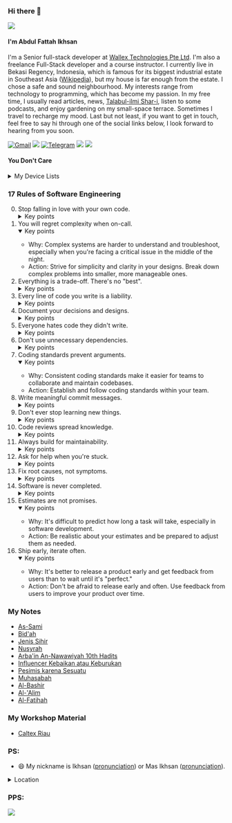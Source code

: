 ### Hi there 👋

![](https://nextjs.org/conf/ticket/ikhsanalatsary?v=147)

#### I'm Abdul Fattah Ikhsan

I'm a Senior full-stack developer at [Wallex Technologies Pte Ltd](https://www.wallex.asia/). I'm also a freelance Full-Stack developer and a course instructor. I currently live in Bekasi Regency, Indonesia, which is famous for its biggest industrial estate in Southeast Asia ([Wikipedia](https://en.wikipedia.org/wiki/Cikarang)), but my house is far enough from the estate. I chose a safe and sound neighbourhood. My interests range from technology to programming, which has become my passion. In my free time, I usually read articles, news, [Talabul-ilmi Shar-i](https://youtu.be/p1ubIdnfQUM?si=gFrqBL3HBDvVBusO&t=8), listen to some podcasts, and enjoy gardening on my small-space terrace. Sometimes I travel to recharge my mood. Last but not least, if you want to get in touch, feel free to say hi through one of the social links below, I look forward to hearing from you soon.

[![Gmail](https://img.shields.io/static/v1?style=flat-square&message=Gmail&color=EA4335&logo=Gmail&logoColor=FFFFFF&label=)](mailto:contact_me@ikhsan.dev?subject=Hi%20there)
[![](https://img.shields.io/badge/linkedin-%230077B5.svg?style=flat-square&logo=linkedin)](https://www.linkedin.com/in/abdul-fattah-ikhsan/)
[![Telegram](https://img.shields.io/static/v1?style=flat-square&message=Telegram&color=26A5E4&logo=Telegram&logoColor=FFFFFF&label=)](https://t.me/ikhsaan)
[![](https://img.shields.io/badge/Instagram-E4405F?style=flat-square&logo=instagram&logoColor=white)](https://www.instagram.com/ikhsan_dev/)
[![](https://img.shields.io/badge/trakteer-ikhsan-red/static/v1?style=flat-square&color=red)](https://trakteer.id/ikhsaan/tip?quantity=1)

#### You Don't Care
<details>
  <summary>My Device Lists</summary>
  <ul>
    <li><a href="https://shope.ee/8UkZ4DLSLI?share_channel_code=1">TWS</a></li>
    <li><a href="https://shope.ee/AKCESsGOiS?share_channel_code=1">Printer</a></li>
    <li><a href="https://tokopedia.link/s1BMNwSNOvb">Laptop</a></li>
    <li><a href="https://tokopedia.link/omRICv5NOvb">Keyboard</a> </li>
    <li><a href="https://tokopedia.link/VA2Cx6nOOvb">Mouse</a></li>
    <li><a href="https://tokopedia.link/PLZSeExOOvb">Mic</a></li>
    <li><a href="https://tokopedia.link/MZoHuxHOOvb">Earphone</a></li>
    <li><a href="https://tokopedia.link/vQFIkb3OOvb">Acc 01</a></li>
    <li><a href="https://tokopedia.link/OcIxB6lPOvb">Acc 02</a>
</details>

### 17 Rules of Software Engineering
0. Stop falling in love with your own code.
   <details>
     <summary>Key points</summary>
     <ul>
       <li> Why: It's easy to become attached to our creations, but code is a tool, not a pet.
       <li> Action: Be willing to refactor, rewrite, or even discard code if it's not serving its purpose.
     </ul>
   </details>
1. You will regret complexity when on-call.
   <details open>
     <summary>Key points</summary>
     <ul>  
       <li> Why: Complex systems are harder to understand and troubleshoot, especially when you're facing a critical issue in the middle of the night.
       <li> Action: Strive for simplicity and clarity in your designs. Break down complex problems into smaller, more manageable ones.
     </ul>
   </details>
2. Everything is a trade-off. There's no "best".
   <details>
      <summary>Key points</summary>
      <ul>
         <li> Why: There's always a cost to any decision, whether it's time, resources, or maintainability.
         <li> Action: Be aware of the trade-offs involved in your choices and make informed decisions.
      </ul>
   </details>
3. Every line of code you write is a liability.
   <details>
    <summary>Key points</summary>
    <ul>
        <li> Why: More code means more potential bugs, more maintenance overhead, and more things to go wrong.
        <li> Action: Write only the code that's necessary, and be mindful of the impact of your changes.
    </ul>
   </details>
4. Document your decisions and designs.
   <details>
       <summary>Key points</summary>
       <ul>
           <li> Why: Good documentation makes it easier for others to understand your code and for you to remember your own
               design choices.
           <li> Action: Write clear and concise documentation, and keep it up-to-date.
       </ul>
   </details>
5. Everyone hates code they didn't write.
   <details>
       <summary>Key points</summary>
       <ul>
           <li> Why: It's human nature to be more critical of things we didn't create.
           <li> Action: Write clean, well-structured code that's easy to understand.
       </ul>
   </details>
6. Don't use unnecessary dependencies.
   <details>
       <summary>Key points</summary>
       <ul>
           <li> Why: Dependencies can introduce complexity and security risks.
           <li> Action: Use dependencies only when they're truly needed, and choose them carefully.
       </ul>
   </details>
7. Coding standards prevent arguments.
   <details open>
       <summary>Key points</summary>
       <ul>
           <li> Why: Consistent coding standards make it easier for teams to collaborate and maintain codebases.
           <li> Action: Establish and follow coding standards within your team.
       </ul>
   </details>
8. Write meaningful commit messages.
   <details>
       <summary>Key points</summary>
       <ul>
           <li> Why: Good commit messages help others understand the purpose of your changes and make it easier to track
               down bugs.
           <li> Action: Write clear and concise commit messages that describe the changes you've made.
       </ul>
   </details>
9. Don't ever stop learning new things.
   <details>
       <summary>Key points</summary>
       <ul>
           <li> Why: The field of software engineering is constantly evolving, and it's important to keep up with the
               latest trends and technologies.
           <li> Action: Make time for learning new things, whether it's through books, courses, or open-source projects.
       </ul>
   </details>
10. Code reviews spread knowledge.
      <details>
          <summary>Key points</summary>
          <ul>
              <li> Why: Code reviews are a great way to share knowledge and learn from others.
              <li> Action: Actively participate in code reviews and be open to feedback.
          </ul>
      </details>
11. Always build for maintainability.
      <details>
          <summary>Key points</summary>
          <ul>
              <li> Why: Maintainable code is easier to understand, modify, and debug.
              <li> Action: Write clean, well-structured code that's easy to follow. Use meaningful naming conventions and
                  comments.
          </ul>
      </details>
12. Ask for help when you're stuck.
      <details>
        <summary>Key points</summary>
          <ul>
              <li> Why: There's no shame in asking for help. Everyone gets stuck sometimes.
              <li> Action: Don't be afraid to ask your colleagues or mentors for help when you need it.
          </ul>
      </details>
13. Fix root causes, not symptoms.
      <details>
          <summary>Key points</summary>
          <ul>
              <li> Why: Fixing the underlying problem is the only way to prevent it from happening again.
              <li> Action: Take the time to investigate the root cause of a bug or issue before implementing a fix.
          </ul>
      </details>
14. Software is never completed.
      <details>
          <summary>Key points</summary>
          <ul>
              <li> Why: There's always room for improvement, and new features and requirements will always arise.
              <li> Action: Embrace the fact that software is an ongoing process, and be prepared to make changes as needed.
          </ul>
      </details>
15. Estimates are not promises.
      <details open>
          <summary>Key points</summary>
          <ul>
              <li> Why: It's difficult to predict how long a task will take, especially in software development.
              <li> Action: Be realistic about your estimates and be prepared to adjust them as needed.
          </ul>
      </details>
16. Ship early, iterate often.
      <details open>
          <summary>Key points</summary>
          <ul>
              <li> Why: It's better to release a product early and get feedback from users than to wait until it's "perfect."
              <li> Action: Don't be afraid to release early and often. Use feedback from users to improve your product over
                  time.
          </ul>
      </details>

### My Notes
- [As-Sami](https://azure-waterfall-88a.notion.site/As-Sami-Maha-Mendengar-2beb90a8917b4c31b8035b478ed2419c)
- [Bid'ah](https://azure-waterfall-88a.notion.site/Bab-18-Larangan-Terhadap-Kebid-ahan-dan-perkara-yang-diada-adakan-dalam-agama-9e3b61b9f85b4968a0a38559e6302974)
- [Jenis Sihir](https://azure-waterfall-88a.notion.site/Bab-25-Macam-macam-Sihir-10aa5d4920f380d9b611f1f98498243e)
- [Nusyrah](https://azure-waterfall-88a.notion.site/Bab-27-Nusyrah-102a5d4920f3800185e2c1e86369925a)
- [Arba'in An-Nawawiyah 10th Hadits](https://azure-waterfall-88a.notion.site/Arba-in-An-Nawawiyah-Hadits-ke-10-10fa5d4920f38028a434e44bd80ad537)
- [Influencer Kebaikan atau Keburukan](https://azure-waterfall-88a.notion.site/Bab-19-Influencer-Kebaikan-atau-Keburukan-12ca5d4920f380608a4af275ce6ae7dd?pvs=4)
- [Pesimis karena Sesuatu](https://azure-waterfall-88a.notion.site/Bab-28-Tathoyyur-Pesimis-karena-Sesuatu-125a5d4920f380c6aef2fe3cd7bc6846)
- [Muhasabah](https://azure-waterfall-88a.notion.site/Muhasabah-156a5d4920f3805bbeaeeffdd9e0b99c?pvs=4)
- [Al-Bashir](https://azure-waterfall-88a.notion.site/Al-Bashir-Maha-Melihat-117a5d4920f380258642cef3664b5724?pvs=73)
- [Al-'Alim](https://azure-waterfall-88a.notion.site/Al-Alim-Yang-Maha-Mengetahui-133a5d4920f380d4ac9aff722dafa2e6?pvs=73)
- [Al-Fatihah](https://www.notion.so/Dahsyatnya-Hidayah-Sunnah-16ba5d4920f38055b931ee6c849baf06?pvs=4)

### My Workshop Material
- [Caltex Riau](https://bloom-chamomile-bf2.notion.site/Building-REST-APIs-with-Nestjs-Framework-3345ea11550e4a6fa395516dc773d4ef)

### PS:
- 😄 My nickname is Ikhsan ([pronunciation](https://translate.google.com/?sl=id&tl=en&text=Ihsan&op=translate)) or Mas Ikhsan ([pronunciation](https://translate.google.com/?sl=id&tl=en&text=Mas%20Ihsan&op=translate)).
<details>
<summary>Location</summary>

```geojson
{
  "type": "FeatureCollection",
  "features": [
    {
      "type": "Feature",
      "properties": {},
      "geometry": {
        "type": "Polygon",
        "coordinates": [
          [
            [
              107.03851431420628,
              -6.1608687453001405
            ],
            [
              107.03812911452997,
              -6.160887559514232
            ],
            [
              107.03774762445585,
              -6.160943820969319
            ],
            [
              107.03737351786364,
              -6.161036987848617
            ],
            [
              107.03701039753241,
              -6.161166162923284
            ],
            [
              107.03666176044622,
              -6.161330102192491
            ],
            [
              107.03633096411899,
              -6.161527226862839
            ],
            [
              107.03602119426169,
              -6.161755638551799
            ],
            [
              107.0357354341036,
              -6.1620131375688
            ],
            [
              107.03547643566327,
              -6.162297244097954
            ],
            [
              107.03524669324521,
              -6.162605222078488
            ],
            [
              107.03504841941819,
              -6.162934105552957
            ],
            [
              107.03488352370604,
              -6.163280727229543
            ],
            [
              107.03475359419645,
              -6.163641748983414
            ],
            [
              107.0346598822447,
              -6.164013694003511
            ],
            [
              107.03460329042015,
              -6.164392980275121
            ],
            [
              107.03458436381123,
              -6.164775955075918
            ],
            [
              107.03460328477283,
              -6.165158930153214
            ],
            [
              107.03465987116704,
              -6.165538217243695
            ],
            [
              107.03475357811419,
              -6.165910163593565
            ],
            [
              107.03488350323722,
              -6.166271187137013
            ],
            [
              107.0350483953494,
              -6.166617810994199
            ],
            [
              107.03524666650141,
              -6.166946696956501
            ],
            [
              107.03547640727218,
              -6.167254677636491
            ],
            [
              107.03573540515632,
              -6.167538786972982
            ],
            [
              107.03602116587061,
              -6.167796288797322
            ],
            [
              107.0363309373752,
              -6.168024703185738
            ],
            [
              107.03666173637745,
              -6.168221830343916
            ],
            [
              107.03701037706358,
              -6.168385771793727
            ],
            [
              107.0373735017814,
              -6.168514948657968
            ],
            [
              107.03774761337819,
              -6.16860811686704
            ],
            [
              107.03812910888263,
              -6.168664379140997
            ],
            [
              107.03851431420628,
              -6.168683193631588
            ],
            [
              107.03889951952992,
              -6.168664379140997
            ],
            [
              107.03928101503439,
              -6.16860811686704
            ],
            [
              107.03965512663116,
              -6.168514948657968
            ],
            [
              107.04001825134898,
              -6.168385771793727
            ],
            [
              107.04036689203512,
              -6.168221830343916
            ],
            [
              107.04069769103735,
              -6.168024703185738
            ],
            [
              107.04100746254196,
              -6.167796288797322
            ],
            [
              107.04129322325623,
              -6.167538786972982
            ],
            [
              107.04155222114038,
              -6.167254677636491
            ],
            [
              107.04178196191117,
              -6.166946696956501
            ],
            [
              107.04198023306317,
              -6.166617810994199
            ],
            [
              107.04214512517532,
              -6.166271187137013
            ],
            [
              107.04227505029837,
              -6.165910163593565
            ],
            [
              107.04236875724553,
              -6.165538217243695
            ],
            [
              107.04242534363975,
              -6.165158930153214
            ],
            [
              107.04244426460134,
              -6.164775955075918
            ],
            [
              107.04242533799241,
              -6.164392980275121
            ],
            [
              107.04236874616788,
              -6.164013694003511
            ],
            [
              107.04227503421613,
              -6.163641748983414
            ],
            [
              107.0421451047065,
              -6.163280727229543
            ],
            [
              107.04198020899436,
              -6.162934105552957
            ],
            [
              107.04178193516735,
              -6.162605222078488
            ],
            [
              107.04155219274931,
              -6.162297244097954
            ],
            [
              107.04129319430896,
              -6.1620131375688
            ],
            [
              107.04100743415088,
              -6.161755638551799
            ],
            [
              107.04069766429356,
              -6.161527226862839
            ],
            [
              107.04036686796634,
              -6.161330102192491
            ],
            [
              107.04001823088016,
              -6.161166162923284
            ],
            [
              107.0396551105489,
              -6.161036987848617
            ],
            [
              107.03928100395673,
              -6.160943820969319
            ],
            [
              107.03889951388258,
              -6.160887559514232
            ],
            [
              107.03851431420628,
              -6.1608687453001405
            ]
          ]
        ]
      }
    }
  ]
}
```
</details>

### PPS:

[![](https://img.shields.io/static/v1?style=for-the-badge&message=Website&color=FF4088&logo=Hugo&logoColor=FFFFFF&label=)](https://ikhsan.dev)

<!--
**ikhsanalatsary/ikhsanalatsary** is a ✨ _special_ ✨ repository because its `README.md` (this file) appears on your GitHub profile.

Here are some ideas to get you started:

- 🔭 I’m currently working on ...
- 🌱 I’m currently learning ...
- 👯 I’m looking to collaborate on ...
- 🤔 I’m looking for help with ...
- 💬 Ask me about ...
- 📫 How to reach me: ...
- 😄 Pronouns: ...
- ⚡ Fun fact: ...
-->

<!-- <img src="https://github-readme-stats.vercel.app/api/top-langs?username=ikhsanalatsary&show_icons=true&count_private=true&langs_count=10&layout=compact&exclude_repo=react-boilerplate,pelajaran-dasar-agama-islam,belajar-git,try-react,isyana"/> -->

<!-- <img src="https://github-readme-stats.vercel.app/api?username=ikhsanalatsary&show_icons=true&count_private=true"/> -->
